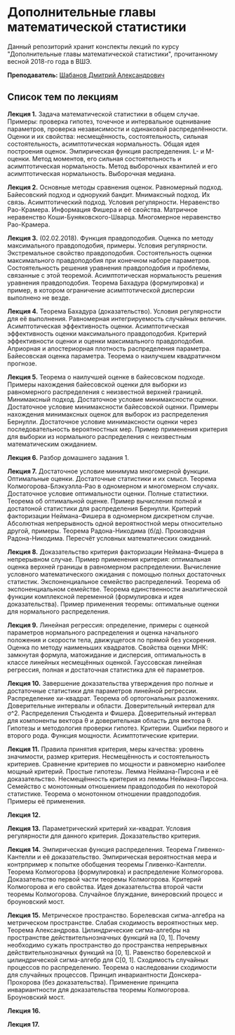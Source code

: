 # Дополнительные главы математической статистики

Данный репозиторий хранит конспекты лекций по курсу "Дополнительные главы математической статистики", прочитанному весной 2018-го года в ВШЭ.

**Преподаватель:** [Шабанов Дмитрий Александрович](https://www.hse.ru/org/persons/161322763)

## Список тем по лекциям

**Лекция 1.** Задача математической статистики в общем случае. Примеры: проверка гипотез, точечное и интервальное оценивание параметров, проверка независимости и одинаковой распределённости. Оценки и их свойства: несмещённость, состоятельность, сильная состоятельность, асимптотическая нормальность. Общая идея построения оценок. Эмпирическая функция распределения. L- и M-оценки. Метод моментов, его сильная состоятельность и асимптотическая нормальность. Метод выборочных квантилей и его асимптотическая нормальность. Выборочная медиана.

**Лекция 2.** Основные методы сравнения оценок. Равномерный подход. Байесовский подход и однорукий бандит. Мнимаксный подход. Их связь. Асимптотический подход. Условия регулярности. Неравенство Рао-Крамера. Информация Фишера и её свойства. Матричное неравенство Коши-Буняковского-Шварца. Многомерное неравенство Рао-Крамера.

**Лекция 3.** (02.02.2018). Функция правдоподобия. Оценка по методу максимального правдоподобия, примеры. Условия регулярности. Экстремальное свойство правдоподобия. Состоятельность оценки максимального правдоподобия при конечном наборе параметров. Состоятельность решения уравнения правдоподобия и проблемы, связанные с этой теоремой. Асимптотическая нормальность решения уравнения правдоподобия. Теорема Бахадура (формулировка) и пример, в котором ограничение асимптотической дисперсии выполнено не везде.

**Лекция 4.** Теорема Бахадура (доказательство). Условия регулярности для её выполнения. Равномерная интегрируемость случайных величин. Асимптотическая эффективность оценки. Асимптотическая эффективность оценки максимального правдоподобия. Критерий эффективности оценки и оценки максимального правдоподобия. Априорная и апостериорная плотность распределения параметра. Байесовская оценка параметра. Теорема о наилучшем квадратичном прогнозе.

**Лекция 5.** Теорема о наилучшей оценке в байесовском подходе. Примеры нахождения байесовской оценки для выборки из равномерного распределения с неизвестной верхней границей. Минимаксный подход. Достаточное условие минимаксности оценки. Достаточное условие минимаксности байесовской оценки. Примеры нахождения минимаксных оценок для выборок из распределения Бернулли. Достаточное условие минимаксности оценки через последовательность вероятностных мер. Пример применения критерия для выборки из нормального распределения с неизвестным математическим ожиданием.

**Лекция 6.** Разбор домашнего задания 1.

**Лекция 7.** Достаточное условие минимума многомерной функции. Оптимальные оценки. Достаточные статистики и их смысл. Теорема Колмогорова-Блэкуэлла-Рао в одномерном и многомерном случаях. Достаточное условие оптимальности оценки. Полные статистики. Теорема об оптимальной оценке. Пример вычисления полной и достатоной статистики для распределения Бернулли. Критерий факторизации Неймана-Фишера в одномерном дискретном случае. Абсолютная непрерывность одной вероятностной меры относительно другой, примеры. Теорема Радона-Никодима (б/д). Производная Радона-Никодима. Пересчёт условных математических ожиданий.

**Лекция 8.** Доказательство критерия факторизации Неймана-Фишера в непрерывном случае. Пример применения критерия: оптимальная оценка верхней границы в равномерном распределении. Вычисление условного математического ожидания с помощью полных достаточных статистик. Экспоненциальное семейство распределений. Теорема об экспоненциальном семействе. Теорема единственности аналитической функции комплексной переменной (формулировка и идея доказательства). Пример применения теоремы: оптимальные оценки для нормального распределения.

**Лекция 9.** Линейная регрессия: определение, примеры с оценкой параметров нормального распределения и оценка начального положения и скорости тела, движущегося по прямой без ускорения. Оценка по методу наименьших квадратов. Свойства оценки МНК: замкнутая формула, матожидание и дисперсия, оптимальность в классе линейных несмещённых оценкой. Гауссовская линейная регрессия, полная и достаточная статистика для её параметров.

**Лекция 10.** Завершение доказательства утверждения про полные и достаточные статистики для параметров линейной регрессии. Распределение хи-квадрат. Теорема об ортогональных разложениях. Доверительные интервалы и области. Доверительный интервал для σ^2. Распределения Стьюдента и Фишера. Доверительный интервал для компоненты вектора θ и доверительная область для вектора θ. Гипотезы и методология проверки гипотез. Критерии. Ошибки первого и второго рода. Функция мощности. Асимптотические критерии. 

**Лекция 11.** Правила принятия критерия, меры качества: уровень значимости, размер критерия. Несмещённость и состоятельность критериев. Сравнение критериев по мощности и равномерно наиболее мощный критерий. Простые гипотезы. Лемма Неймана-Пирсона и её доказательство. Несмещённость критерия из леммы Неймана-Пирсона. Семейство с монотонным отношением правдоподобия по некоторой статистике. Теорема о монотонном отношении правдоподобия. Примеры её применения. 

**Лекция 12.**

**Лекция 13.** Параметрический критерий хи-квадрат. Условия регулярности для данного критерия. Доказательство критерия.

**Лекция 14.** Эмпирическая функция распределения. Теорема Гливенко-Кантелли и её доказательство. Эмпирическая вероятностная мера и контрпример к попытке обобщения теоремы Гливенко-Кантелли. Теорема Колмогорова (формулировка) и распределение Колмогорова. Доказательство первой части теоремы Колмогорова. Критерий Колмогорова и его свойства. Идея доказательства второй части теоремы Колмогорова. Случайное блуждание, винеровский процесс и броуновский мост.

**Лекция 15.** Метрическое пространство. Борелевская сигма-алгебра на метрическом пространстве. Слабая сходимость вероятностных мер. Теорема Александрова. Цилиндрические сигма-алгебры на пространстве действительнозначных функций на [0, 1]. Почему необходимо сужать пространство до пространства непрерывных действительнозначных функций на [0, 1]. Равенство борелевской и цилиндрической сигма-алгебр для С[0, 1]. Сходимость случайных процессов по распределению. Теорема о наследовании сходимости для случайных процессов. Принцип инвариантности Донскера-Прохорова (без доказательства). Применение принципа инвариантности для доказательства теоремы Колмогорова. Броуновский мост.

**Лекция 16.**

**Лекция 17.**